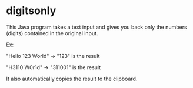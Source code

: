 # digitsonly
This Java program takes a text input and gives you back only the numbers (digits) contained in the original input.

Ex:

"Hello 123 World" -> "123" is the result

"H3110 W0r1d" -> "311001" is the result

It also automatically copies the result to the clipboard.
